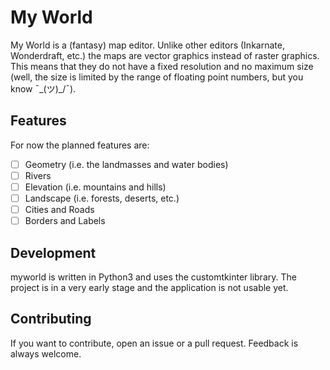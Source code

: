 # My World

My World is a (fantasy) map editor. Unlike other editors (Inkarnate, Wonderdraft, etc.) the maps are vector graphics
instead of raster graphics. This means that they do not have a fixed resolution and no maximum size (well, the size
is limited by the range of floating point numbers, but you know ¯\_(ツ)_/¯).

## Features

For now the planned features are:
- [ ] Geometry (i.e. the landmasses and water bodies)
- [ ] Rivers
- [ ] Elevation (i.e. mountains and hills)
- [ ] Landscape (i.e. forests, deserts, etc.)
- [ ] Cities and Roads
- [ ] Borders and Labels

## Development

myworld is written in Python3 and uses the customtkinter library. The project is in a very early stage and the
application is not usable yet.

## Contributing

If you want to contribute, open an issue or a pull request. Feedback is always welcome.
